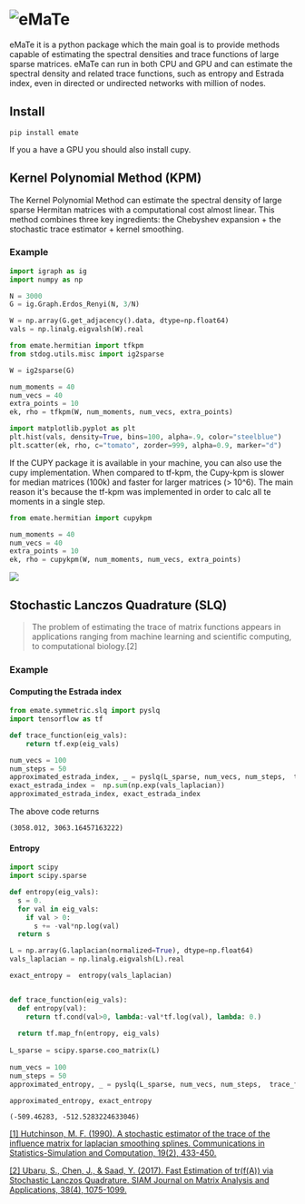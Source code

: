 # ![eMaTe](emate.png)

eMaTe it is a python package which the main goal is to provide  methods capable of estimating the spectral densities and trace 
functions of large sparse matrices. eMaTe can run in both CPU and GPU and can estimate the spectral density and related trace functions, such as entropy and Estrada index, even in directed or undirected networks with million of nodes.

## Install                                                                                                              
```
pip install emate
```

If you a have a GPU you should also install cupy.
## Kernel Polynomial Method (KPM)

The Kernel Polynomial Method can estimate the spectral density of large sparse Hermitan matrices with a computational cost almost linear. This method combines three key ingredients: the Chebyshev expansion + the stochastic trace estimator + kernel smoothing.


### Example

```python
import igraph as ig
import numpy as np

N = 3000
G = ig.Graph.Erdos_Renyi(N, 3/N)

W = np.array(G.get_adjacency().data, dtype=np.float64)
vals = np.linalg.eigvalsh(W).real
```

```python
from emate.hermitian import tfkpm
from stdog.utils.misc import ig2sparse 

W = ig2sparse(G)

num_moments = 40
num_vecs = 40
extra_points = 10
ek, rho = tfkpm(W, num_moments, num_vecs, extra_points)
```

```python
import matplotlib.pyplot as plt
plt.hist(vals, density=True, bins=100, alpha=.9, color="steelblue")
plt.scatter(ek, rho, c="tomato", zorder=999, alpha=0.9, marker="d")

```
If the CUPY package it is available in your machine, you can also use the cupy implementation. When compared to tf-kpm, the
Cupy-kpm is slower for median matrices (100k) and faster for larger matrices (> 10^6). The main reason it's because the tf-kpm was implemented in order to calc all te moments in a single step. 

```python
from emate.hermitian import cupykpm

num_moments = 40
num_vecs = 40
extra_points = 10
ek, rho = cupykpm(W, num_moments, num_vecs, extra_points)
```


![](docs/source/imgs/kpm.png)

## Stochastic Lanczos Quadrature (SLQ)


>The problem of estimating the trace of matrix functions appears in applications ranging from machine learning and scientific computing, to computational biology.[2] 

### Example

#### Computing the Estrada index

```python
from emate.symmetric.slq import pyslq
import tensorflow as tf

def trace_function(eig_vals):
    return tf.exp(eig_vals)

num_vecs = 100
num_steps = 50
approximated_estrada_index, _ = pyslq(L_sparse, num_vecs, num_steps,  trace_function)
exact_estrada_index =  np.sum(np.exp(vals_laplacian))
approximated_estrada_index, exact_estrada_index
```
The above code returns

```
(3058.012, 3063.16457163222)
```
#### Entropy
```python
import scipy
import scipy.sparse

def entropy(eig_vals):
  s = 0.
  for val in eig_vals:
    if val > 0:
      s += -val*np.log(val)
  return s

L = np.array(G.laplacian(normalized=True), dtype=np.float64)
vals_laplacian = np.linalg.eigvalsh(L).real

exact_entropy =  entropy(vals_laplacian)


def trace_function(eig_vals):
  def entropy(val):
    return tf.cond(val>0, lambda:-val*tf.log(val), lambda: 0.)
  
  return tf.map_fn(entropy, eig_vals)
 
L_sparse = scipy.sparse.coo_matrix(L)
    
num_vecs = 100
num_steps = 50
approximated_entropy, _ = pyslq(L_sparse, num_vecs, num_steps,  trace_function)

approximated_entropy, exact_entropy
```
```
(-509.46283, -512.5283224633046)
```
[[1] Hutchinson, M. F. (1990). A stochastic estimator of the trace of the influence matrix for laplacian smoothing splines. Communications in Statistics-Simulation and Computation, 19(2), 433-450.](https://www.tandfonline.com/doi/abs/10.1080/03610919008812866)

[[2] Ubaru, S., Chen, J., & Saad, Y. (2017). Fast Estimation of tr(f(A)) via Stochastic Lanczos Quadrature. SIAM Journal on Matrix Analysis and Applications, 38(4), 1075-1099.](https://epubs.siam.org/doi/abs/10.1137/16M1104974)


 

